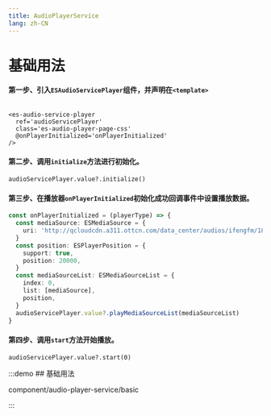 ```yaml
---
title: AudioPlayerService
lang: zh-CN
---
```


# 基础用法

#### 第一步、引入`ESAudioServicePlayer`组件，并声明在`<template>`

```vue

<es-audio-service-player
  ref='audioServicePlayer'
  class='es-audio-player-page-css'
  @onPlayerInitialized='onPlayerInitialized'
/>
```

#### 第二步、调用`initialize`方法进行初始化。

`audioServicePlayer.value?.initialize()`

#### 第三步、在播放器`onPlayerInitialized`初始化成功回调事件中设置播放数据。

```ts
const onPlayerInitialized = (playerType) => {
  const mediaSource: ESMediaSource = {
    uri: 'http://qcloudcdn.a311.ottcn.com/data_center/audios/ifengfm/1898049/9644712/2ff957624598b7b105d5c86b809c854c.mp3',
  }
  const position: ESPlayerPosition = {
    support: true,
    position: 20000,
  }
  const mediaSourceList: ESMediaSourceList = {
    index: 0,
    list: [mediaSource],
    position,
  }
  audioServicePlayer.value?.playMediaSourceList(mediaSourceList)
}

```

#### 第四步、调用`start`方法开始播放。

`audioServicePlayer.value?.start(0)`

:::demo ## 基础用法

component/audio-player-service/basic

:::
